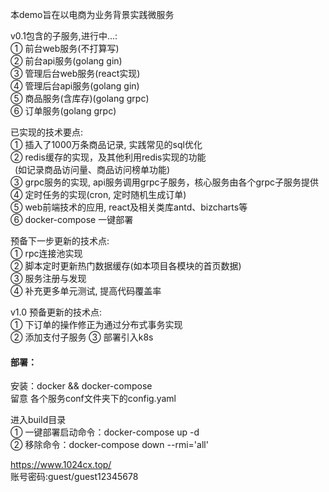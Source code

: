 本demo旨在以电商为业务背景实践微服务

v0.1包含的子服务,进行中...: <br/>
① 前台web服务(不打算写)<br/>
② 前台api服务(golang gin)<br/>
③ 管理后台web服务(react实现)<br/>
④ 管理后台api服务(golang gin)<br/>
⑤ 商品服务(含库存)(golang grpc)<br/>
⑥ 订单服务(golang grpc)

已实现的技术要点:<br/>
① 插入了1000万条商品记录, 实践常见的sql优化<br/>
② redis缓存的实现，及其他利用redis实现的功能<br/>
  &ensp;(如记录商品访问量、商品访问榜单功能)<br/>
③ grpc服务的实现, api服务调用grpc子服务，核心服务由各个grpc子服务提供<br/>
④ 定时任务的实现(cron, 定时随机生成订单)<br/>
⑤ web前端技术的应用, react及相关类库antd、bizcharts等<br/>
⑥ docker-compose 一键部署

预备下一步更新的技术点:<br/>
① rpc连接池实现<br/>
② 脚本定时更新热门数据缓存(如本项目各模块的首页数据)<br/>
③ 服务注册与发现<br/>
④ 补充更多单元测试, 提高代码覆盖率

v1.0 预备更新的技术点:<br/>
① 下订单的操作修正为通过分布式事务实现<br/>
② 添加支付子服务
③ 部署引入k8s

#### 部署：
安装：docker && docker-compose<br/>
留意 各个服务conf文件夹下的config.yaml

进入build目录<br/>
① 一键部署启动命令：docker-compose up -d <br/>
② 移除命令：docker-compose down --rmi='all'

https://www.1024cx.top/ <br/>
账号密码:guest/guest12345678